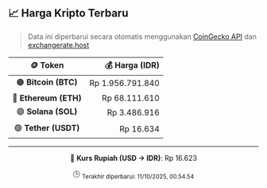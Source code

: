 

<!-- HARGA_KRIPTO -->
## 📈 Harga Kripto Terbaru

> Data ini diperbarui secara otomatis menggunakan [CoinGecko API](https://www.coingecko.com/) dan [exchangerate.host](https://exchangerate.host/)

<div align="center">

| 🪙 Token | 💰 Harga (IDR) |
|:------:|---------------:|
| 🟠 **Bitcoin (BTC)**   | Rp 1.956.791.840 |
| 🔵 **Ethereum (ETH)**  | Rp 68.111.610 |
| 🟣 **Solana (SOL)**    | Rp 3.486.916 |
| 🟢 **Tether (USDT)**   | Rp 16.634 |

---

💱 **Kurs Rupiah (USD → IDR)**: Rp 16.623

🕒 <sub>Terakhir diperbarui: 11/10/2025, 00.54.54</sub>

</div>
<!-- /HARGA_KRIPTO -->